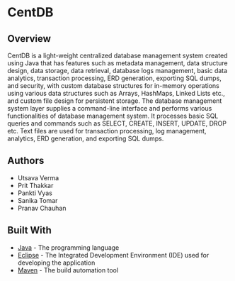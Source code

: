 # CentDB

## Overview

CentDB is a light-weight centralized database management system created using Java that has features such as metadata management, data structure design, data storage, data retrieval, database logs management, basic data analytics, transaction processing, ERD generation, exporting SQL dumps, and security, with custom database structures for in-memory operations using various data structures such as Arrays, HashMaps, Linked Lists etc., and custom file design for persistent storage. The database management system layer supplies a command-line interface and performs various functionalities of database management system. It processes basic SQL queries and commands such as SELECT, CREATE, INSERT, UPDATE, DROP etc. Text files are used for transaction processing, log management, analytics, ERD generation, and exporting SQL dumps. 

## Authors

- Utsava Verma 
- Prit Thakkar 
- Pankti Vyas  
- Sanika Tomar 
- Pranav Chauhan 

## Built With

- [Java](https://www.java.com/en/) - The programming language
- [Eclipse](https://www.eclipse.org/) - The Integrated Development Environment (IDE) used for developing the application
- [Maven](https://maven.apache.org/) - The build automation tool
